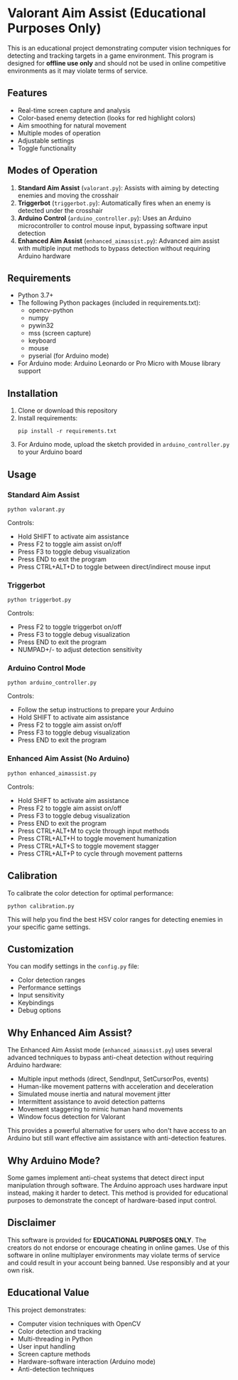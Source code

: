 # Valorant Aim Assist (Educational Purposes Only)

This is an educational project demonstrating computer vision techniques for detecting and tracking targets in a game environment. This program is designed for **offline use only** and should not be used in online competitive environments as it may violate terms of service.

## Features

- Real-time screen capture and analysis
- Color-based enemy detection (looks for red highlight colors)
- Aim smoothing for natural movement
- Multiple modes of operation
- Adjustable settings
- Toggle functionality

## Modes of Operation

1. **Standard Aim Assist** (`valorant.py`): Assists with aiming by detecting enemies and moving the crosshair
2. **Triggerbot** (`triggerbot.py`): Automatically fires when an enemy is detected under the crosshair
3. **Arduino Control** (`arduino_controller.py`): Uses an Arduino microcontroller to control mouse input, bypassing software input detection
4. **Enhanced Aim Assist** (`enhanced_aimassist.py`): Advanced aim assist with multiple input methods to bypass detection without requiring Arduino hardware

## Requirements

- Python 3.7+
- The following Python packages (included in requirements.txt):
  - opencv-python
  - numpy
  - pywin32
  - mss (screen capture)
  - keyboard
  - mouse
  - pyserial (for Arduino mode)
- For Arduino mode: Arduino Leonardo or Pro Micro with Mouse library support

## Installation

1. Clone or download this repository
2. Install requirements:
   ```
   pip install -r requirements.txt
   ```
3. For Arduino mode, upload the sketch provided in `arduino_controller.py` to your Arduino board

## Usage

### Standard Aim Assist
```
python valorant.py
```
Controls:
- Hold SHIFT to activate aim assistance
- Press F2 to toggle aim assist on/off
- Press F3 to toggle debug visualization
- Press END to exit the program
- Press CTRL+ALT+D to toggle between direct/indirect mouse input

### Triggerbot
```
python triggerbot.py
```
Controls:
- Press F2 to toggle triggerbot on/off
- Press F3 to toggle debug visualization
- Press END to exit the program
- NUMPAD+/- to adjust detection sensitivity

### Arduino Control Mode
```
python arduino_controller.py
```
Controls:
- Follow the setup instructions to prepare your Arduino
- Hold SHIFT to activate aim assistance
- Press F2 to toggle aim assist on/off
- Press F3 to toggle debug visualization
- Press END to exit the program

### Enhanced Aim Assist (No Arduino)
```
python enhanced_aimassist.py
```
Controls:
- Hold SHIFT to activate aim assistance
- Press F2 to toggle aim assist on/off
- Press F3 to toggle debug visualization
- Press END to exit the program
- Press CTRL+ALT+M to cycle through input methods
- Press CTRL+ALT+H to toggle movement humanization
- Press CTRL+ALT+S to toggle movement stagger
- Press CTRL+ALT+P to cycle through movement patterns

## Calibration

To calibrate the color detection for optimal performance:
```
python calibration.py
```

This will help you find the best HSV color ranges for detecting enemies in your specific game settings.

## Customization

You can modify settings in the `config.py` file:

- Color detection ranges
- Performance settings
- Input sensitivity
- Keybindings
- Debug options

## Why Enhanced Aim Assist?

The Enhanced Aim Assist mode (`enhanced_aimassist.py`) uses several advanced techniques to bypass anti-cheat detection without requiring Arduino hardware:

- Multiple input methods (direct, SendInput, SetCursorPos, events)
- Human-like movement patterns with acceleration and deceleration
- Simulated mouse inertia and natural movement jitter
- Intermittent assistance to avoid detection patterns
- Movement staggering to mimic human hand movements
- Window focus detection for Valorant

This provides a powerful alternative for users who don't have access to an Arduino but still want effective aim assistance with anti-detection features.

## Why Arduino Mode?

Some games implement anti-cheat systems that detect direct input manipulation through software. The Arduino approach uses hardware input instead, making it harder to detect. This method is provided for educational purposes to demonstrate the concept of hardware-based input control.

## Disclaimer

This software is provided for **EDUCATIONAL PURPOSES ONLY**. The creators do not endorse or encourage cheating in online games. Use of this software in online multiplayer environments may violate terms of service and could result in your account being banned. Use responsibly and at your own risk.

## Educational Value

This project demonstrates:
- Computer vision techniques with OpenCV
- Color detection and tracking
- Multi-threading in Python
- User input handling
- Screen capture methods
- Hardware-software interaction (Arduino mode)
- Anti-detection techniques 